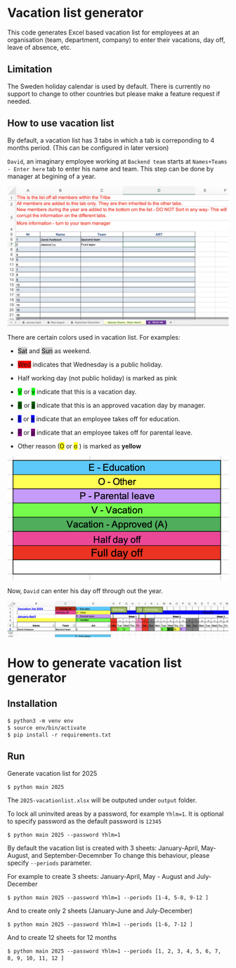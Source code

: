 
# Vacation list generator
This code generates Excel based vacation list for employees at an organisation (team, department, company) to enter their vacations, day off, leave of absence, etc.

## Limitation

The Sweden holiday calendar is used by default. There is currently no support to change to other countries but please make a feature request if needed.

## How to use vacation list
By default, a vacation list has 3 tabs in which a tab is correponding to 4 months period.
(This can be configured in later version)

`David`, an imaginary employee working at `Backend team` starts at `Names+Teams - Enter here` tab to enter his name and team. This step can be done by manager at begining of a year.

![Enter names and teams here](images/Enter-names-teams.png)

There are certain colors used in vacation list. For examples:
* <span style="background-color: #ccc;color: black">Sat</span> and <span style="background-color: #ccc;color: black">Sun</span> as weekend.
* <span style="background-color: #FF0000;">Wed</span> indicates that Wednesday is a public holiday.
* Half working day (not public holiday) is marked as pink
* <span style="background-color: #00ff00;">V</span> or <span style="background-color: #00ff00;">v</span> indicate that this is a vacation day.
* <span style="background-color: #006400;">A</span> or <span style="background-color: #006400;">a</span> indicate that this is an approved vacation day by manager.
* <span style="background-color: #0000ff;">E</span> or <span style="background-color: #0000ff;">e</span> indicate that an employee takes off for education.
* <span style="background-color: #800080;">P</span> or <span style="background-color: #800080;">p</span> indicate that an employee takes off for parental leave.

* Other reason (<span style="background-color: #ffff00;">O</span> or <span style="background-color: #ffff00;">o</span> ) is marked as **yellow** 

![Alt text](images/Undersand-the-colors.png)

Now, `David` can enter his day off through out the year.

![Alt text](images/David-enters-his-day-off.png)

# How to generate vacation list generator
## Installation
````
$ python3 -m venv env
$ source env/bin/activate
$ pip install -r requirements.txt

````
## Run

Generate vacation list for 2025

````
$ python main 2025

````
The `2025-vacationlist.xlsx` will be outputed under `output` folder.

To lock all uninvited areas by a password, for example `Yhlm=1`. It is optional to specify password as the default password is `12345`

````
$ python main 2025 --password Yhlm=1

````

By default the vacation list is created with 3 sheets:
January-April, May-August, and September-Decemnber
To change this behaviour, please specify `--periods` parameter. 

For example to create 3 sheets: January-April, May - August and July-December

````
$ python main 2025 --password Yhlm=1 --periods [1-4, 5-8, 9-12 ]

````

And to create only 2 sheets (January-June and July-December)

````
$ python main 2025 --password Yhlm=1 --periods [1-6, 7-12 ]

````

And to create 12 sheets for 12 months

````
$ python main 2025 --password Yhlm=1 --periods [1, 2, 3, 4, 5, 6, 7, 8, 9, 10, 11, 12 ]

````